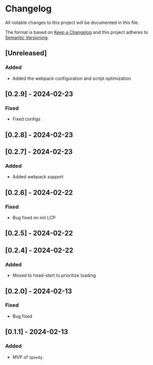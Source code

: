 # Changelog

All notable changes to this project will be documented in this file.

The format is based on [Keep a Changelog](http://keepachangelog.com/en/1.0.0/)
and this project adheres to [Semantic Versioning](http://semver.org/spec/v2.0.0.html).

## [Unreleased]

### Added

- Added the webpack configuration and script optimization

## [0.2.9] - 2024-02-23

### Fixed

- Fixed configs

## [0.2.8] - 2024-02-23

## [0.2.7] - 2024-02-23

### Added

- Added webpack support

## [0.2.6] - 2024-02-22

### Fixed

- Bug fixed on init LCP

## [0.2.5] - 2024-02-22

## [0.2.4] - 2024-02-22

### Added

- Moved to head-start to prioritize loading

## [0.2.0] - 2024-02-13

### Fixed

- Bug fixed

## [0.1.1] - 2024-02-13

### Added

- MVP of `Speedy`.
